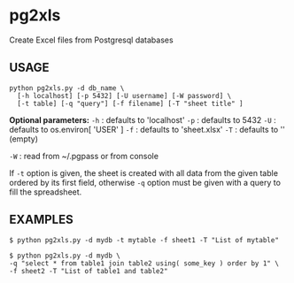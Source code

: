 # pg2xls

Create Excel files from Postgresql databases

## USAGE
```
python pg2xls.py -d db_name \
  [-h localhost] [-p 5432] [-U username] [-W password] \
  [-t table] [-q "query"] [-f filename] [-T "sheet title" ]
```

**Optional parameters:**
```-h``` : defaults to 'localhost'
```-p``` : defaults to 5432
```-U``` : defaults to os.environ[ 'USER' ]
```-f``` : defaults to 'sheet.xlsx'
```-T``` : defaults to '' (empty)

```-W``` : read from ~/.pgpass or from console

If ```-t``` option is given, the sheet is created with all data
from the given table ordered by its first field, otherwise
```-q``` option must be given with a query to fill the spreadsheet.

## EXAMPLES 
```
$ python pg2xls.py -d mydb -t mytable -f sheet1 -T "List of mytable"

$ python pg2xls.py -d mydb \
-q "select * from table1 join table2 using( some_key ) order by 1" \
-f sheet2 -T "List of table1 and table2"
```
